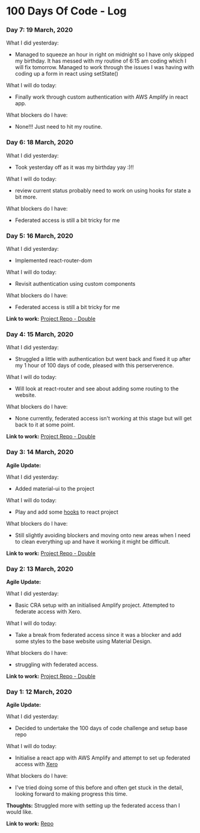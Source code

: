 # 100 Days Of Code - Log

### Day 7: 19 March, 2020
What I did yesterday:
* Managed to squeeze an hour in right on midnight so I have only skipped my birthday. It has messed with my routine of 6:15 am coding which I will fix tomorrow. Managed to work through the issues I was having with coding up a form in react using setState()

What I will do today:
* Finally work through custom authentication with AWS Amplify in react app. 

What blockers do I have:
* None!!! Just need to hit my routine. 

### Day 6: 18 March, 2020
What I did yesterday:
* Took yesterday off as it was my birthday yay :)!!

What I will do today:
* review current status probably need to work on using hooks for state a bit more.

What blockers do I have:
* Federated access is still a bit tricky for me

### Day 5: 16 March, 2020
What I did yesterday:
* Implemented react-router-dom

What I will do today:
* Revisit authentication using custom components


What blockers do I have:
* Federated access is still a bit tricky for me

**Link to work:** [Project Repo - Double](https://github.com/jds-walker/double)


### Day 4: 15 March, 2020
What I did yesterday:
* Struggled a little with authentication but went back and fixed it up after my 1 hour of 100 days of code, pleased with this perserverence.

What I will do today:
* Will look at react-router and see about adding some routing to the website.


What blockers do I have:
* None currently, federated access isn't working at this stage but will get back to it at some point.

**Link to work:** [Project Repo - Double](https://github.com/jds-walker/double)



### Day 3: 14 March, 2020 

**Agile Update:** 

What I did yesterday:
* Added material-ui to the project

What I will do today:
* Play and add some [hooks](https://reactjs.org/docs/hooks-overview.html) to react project


What blockers do I have:
* Still slightly avoiding blockers and moving onto new areas when I need to clean everything up and have it working it might be difficult.

**Link to work:** [Project Repo - Double](https://github.com/jds-walker/double)

### Day 2: 13 March, 2020 

**Agile Update:** 

What I did yesterday:
* Basic CRA setup with an initialised Amplify project. Attempted to federate access with Xero.

What I will do today:
* Take a break from federated access since it was a blocker and add some styles to the base website using Material Design.


What blockers do I have:
* struggling with federated access.

**Link to work:** [Project Repo - Double](https://github.com/jds-walker/double)


### Day 1: 12 March, 2020 

**Agile Update:** 

What I did yesterday:
* Decided to undertake the 100 days of code challenge and setup base repo

What I will do today:
* Initialise a react app with AWS Amplify and attempt to set up federated access with [Xero](https://xero.com)


What blockers do I have:
* I've tried doing some of this before and often get stuck in the detail, looking forward to making progress this time.

**Thoughts:**
Struggled more with setting up the federated access than I would like. 

**Link to work:** [Repo](https://github.com/jds-walker/double)

